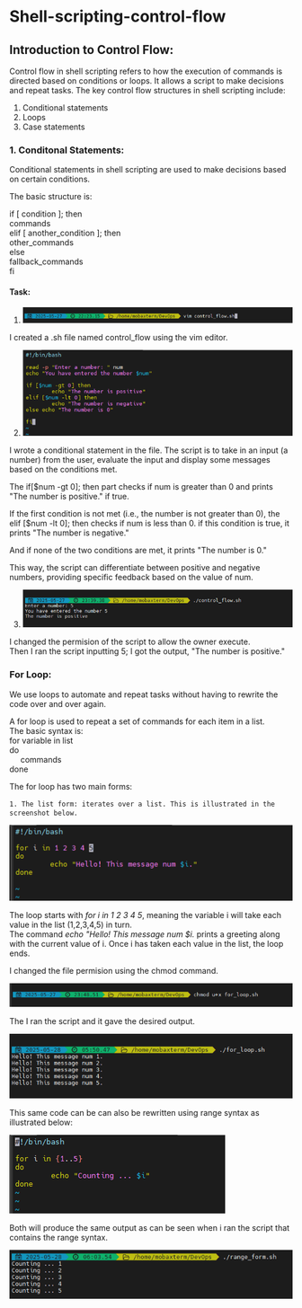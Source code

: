 # Shell-scripting-control-flow

## Introduction to Control Flow:

Control flow in shell scripting refers to how the execution of commands is directed based on conditions or loops. It allows a script to make decisions and repeat tasks. The key control flow structures in shell scripting include:  
1. Conditional statements  
2. Loops  
3. Case statements

### 1. Conditonal Statements:

Conditional statements in shell scripting are used to make decisions based on certain conditions.

The basic structure is:

if [ condition ]; then  
    commands  
elif [ another_condition ]; then  
    other_commands  
else  
    fallback_commands  
fi

#### Task:

1. ![](./img/1.control-flow.png)

I created a .sh file named control_flow using the vim editor.

2. ![](./img/2.statement.png)

I wrote a conditional statement in the file. The script is to take in an input (a number) from the user, evaluate the input and display some messages based on the conditions met.

The if[$num -gt 0]; then part checks if num is greater than 0 and prints "The number is positive." if true.

If the first condition is not met (i.e., the number is not greater than 0), the elif [$num -lt 0]; then checks if num is less than 0. if this condition is true, it prints "The number is negative."

And if none of the two conditions are met, it prints "The number is 0."

This way, the script can differentiate between positive and negative numbers, providing specific feedback based on the value of num.

3. ![](./img/3.execute.png)

I changed the permision of the script to allow the owner execute.  
Then I ran the script inputting 5; I got the output, "The number is positive."

 ### For Loop:

 We use loops to automate and repeat tasks without having to rewrite the code over and over again.

 A for loop is used to repeat a set of commands for each item in a list.  
 The basic syntax is:  
 for variable in list    
 do  
&nbsp;&nbsp;&nbsp;&nbsp; commands  
done

The for loop has two main forms:

    1. The list form: iterates over a list. This is illustrated in the screenshot below.

![](./img/4.for_loop.png)

The loop starts with *for i in 1 2 3 4 5*, meaning the variable i will take each value in the list (1,2,3,4,5) in turn.  
The command *echo "Hello! This message num $i.* prints a greeting along with the current value of i. Once i has taken each value in the list, the loop ends. 

I changed the file permision using the chmod command.

![](./img/5.permission.png)

The I ran the script and it gave the desired output.

![](./img/6.execute_for_loop.png)

This same code can be can also be rewritten using range syntax as illustrated below:

![](./img/7.range_form.png)

Both will produce the same output as can be seen when i ran the script that contains the range syntax.

![](./img/8.execute_range_style.png)